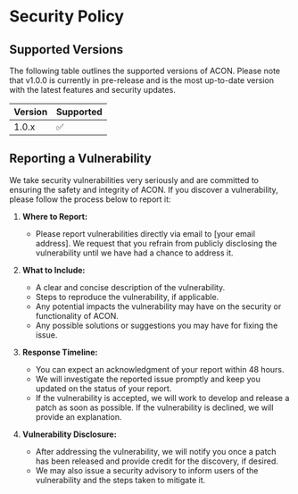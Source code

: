 # Security Policy

## Supported Versions

The following table outlines the supported versions of ACON. Please note that v1.0.0 is currently in pre-release and is the most up-to-date version with the latest features and security updates.

| Version | Supported          |
| ------- | ------------------ |
| 1.0.x   | :white_check_mark:  |

## Reporting a Vulnerability

We take security vulnerabilities very seriously and are committed to ensuring the safety and integrity of ACON. If you discover a vulnerability, please follow the process below to report it:

1. **Where to Report:**
   - Please report vulnerabilities directly via email to [your email address]. We request that you refrain from publicly disclosing the vulnerability until we have had a chance to address it.

2. **What to Include:**
   - A clear and concise description of the vulnerability.
   - Steps to reproduce the vulnerability, if applicable.
   - Any potential impacts the vulnerability may have on the security or functionality of ACON.
   - Any possible solutions or suggestions you may have for fixing the issue.

3. **Response Timeline:**
   - You can expect an acknowledgment of your report within 48 hours.
   - We will investigate the reported issue promptly and keep you updated on the status of your report.
   - If the vulnerability is accepted, we will work to develop and release a patch as soon as possible. If the vulnerability is declined, we will provide an explanation.

4. **Vulnerability Disclosure:**
   - After addressing the vulnerability, we will notify you once a patch has been released and provide credit for the discovery, if desired.
   - We may also issue a security advisory to inform users of the vulnerability and the steps taken to mitigate it.

